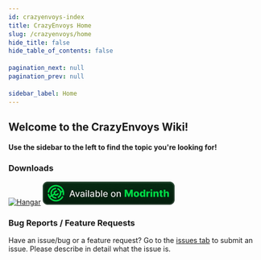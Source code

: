 ```yaml
---
id: crazyenvoys-index
title: CrazyEnvoys Home
slug: /crazyenvoys/home
hide_title: false
hide_table_of_contents: false

pagination_next: null
pagination_prev: null

sidebar_label: Home
---
```

## Welcome to the CrazyEnvoys Wiki!
#### Use the sidebar to the left to find the topic you're looking for!

### Downloads
[![Hangar](https://raw.githubusercontent.com/intergrav/devins-badges/v3/assets/compact/available/hangar_46h.png)](https://hangar.papermc.io/CrazyCrew/CrazyEnvoys)
[![Modrinth](https://raw.githubusercontent.com/intergrav/devins-badges/v3/assets/compact/available/modrinth_46h.png)](https://modrinth.com/plugin/crazyenvoys)

### Bug Reports / Feature Requests
Have an issue/bug or a feature request? Go to the [issues tab](https://github.com/Crazy-Crew/CrazyEnvoys/issues) to submit an issue. Please describe in detail what the issue is.